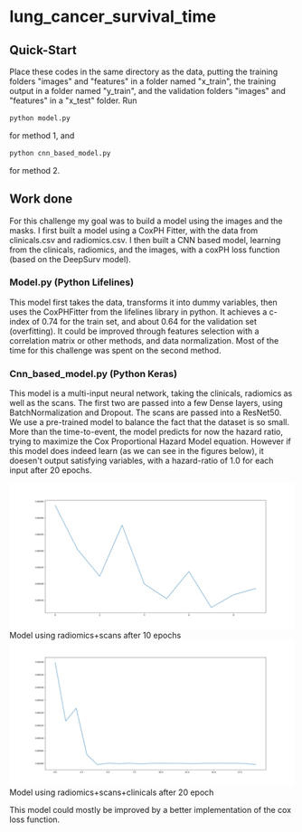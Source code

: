 # lung_cancer_survival_time
## Quick-Start
Place these codes in the same directory as the data, putting the training folders "images" and "features" in a folder named "x_train", the training output in a folder named "y_train", and the validation folders "images" and "features" in a "x_test" folder.
Run
```python
python model.py
```
for method 1, and 
```python
python cnn_based_model.py
```
for method 2.
## Work done
For this challenge my goal was to build a model using the images and the masks. I first built a model using a CoxPH Fitter, with the data from clinicals.csv and radiomics.csv. 
I then built a CNN based model, learning from the clinicals, radiomics, and the images, with a coxPH loss function (based on the DeepSurv model).
### Model.py (Python Lifelines)
This model first takes the data, transforms it into dummy variables, then uses the CoxPHFitter from the lifelines library in python. It achieves a c-index of 0.74 for the train set, and about 0.64 for the validation set (overfitting).
It could be improved through features selection with a correlation matrix or other methods, and data normalization.
Most of the time for this challenge was spent on the second method.

### Cnn_based_model.py (Python Keras)
This model is a multi-input neural network, taking the clinicals, radiomics as well as the scans. The first two are passed into a few Dense layers, using BatchNormalization and Dropout. The scans are passed into a ResNet50. We use a pre-trained model to balance the fact that the dataset is so small.
More than the time-to-event, the model predicts for now the hazard ratio, trying to maximize the Cox Proportional Hazard Model equation.
However if this model does indeed learn (as we can see in the figures below), it doesen't output satisfying variables, with a hazard-ratio of 1.0 for each input after 20 epochs.

![Model using radiomics+scans after 10 epochs](./cnn_mode.png)
Model using radiomics+scans after 10 epochs
![Model using radiomics+scans+clinicals after 20 epoch](./cnn_rad_cli_scan.png)
Model using radiomics+scans+clinicals after 20 epoch

This model could mostly be improved by a better implementation of the cox loss function.
